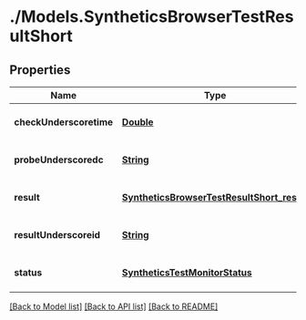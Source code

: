 # ./Models.SyntheticsBrowserTestResultShort
## Properties

Name | Type | Description | Notes
------------ | ------------- | ------------- | -------------
**checkUnderscoretime** | [**Double**][1] |  | [optional] [default to null]
**probeUnderscoredc** | [**String**][2] |  | [optional] [default to null]
**result** | [**SyntheticsBrowserTestResultShort_result**][3] |  | [optional] [default to null]
**resultUnderscoreid** | [**String**][2] |  | [optional] [default to null]
**status** | [**SyntheticsTestMonitorStatus**][4] |  | [optional] [default to null]

[[Back to Model list]][5] [[Back to API list]][6] [[Back to README]][7]

[1]: double.md
[2]: string.md
[3]: SyntheticsBrowserTestResultShort_result.md
[4]: SyntheticsTestMonitorStatus.md
[5]: ../README.md#documentation-for-models
[6]: ../README.md#documentation-for-api-endpoints
[7]: ../README.md
